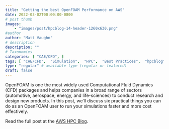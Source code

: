 ```yaml
---
title: "Getting the best OpenFOAM Performance on AWS"
date: 2022-03-02T00:00:00-0800
# post thumb
images:
    - "images/post/hpcblog-14-header-1260x630.png"
#author
author: "Matt Vaughn"
# description
description: ""
# Taxonomies
categories: [ "CAE/CFD", ]
tags: [ "CAE/CFD",  "Simulation",  "HPC",  "Best Practices",  "hpcblog", ]
type: "regular" # available type (regular or featured)
draft: false
---
```


OpenFOAM is one the most widely used Computational Fluid Dynamics (CFD) packages and helps companies in a broad range of sectors (automotive, aerospace, energy, and life-sciences) to conduct research and design new products. In this post, we’ll discuss six practical things you can do as an OpenFOAM user to run your simulations faster and more cost effectively.

Read the full post at the [AWS HPC Blog](https://aws.amazon.com/blogs/hpc/getting-the-best-openfoam-performance-on-aws/).
